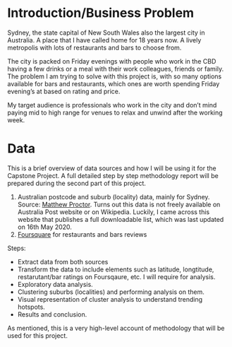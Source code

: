 # Introduction/Business Problem
Sydney, the state capital of New South Wales also the largest city in Australia. A place that I have called home for 18 years now. A lively metropolis with lots of restaurants and bars to choose from. 

The city is packed on Friday evenings with people who work in the CBD having a few drinks or a meal with their work colleagues, friends or family. The problem I am trying to solve with this project is, with so many options available for bars and restaurants, which ones are worth 
spending Friday evening’s at based on rating and price. 

My target audience is professionals who work in the city and don’t mind paying mid to high range for venues to relax and unwind after the working week. 

# Data

This is a brief overview of data sources and how I will be using it for the Capstone Project. A full detailed step by step methodology report will be prepared during the second part of this project. 

1. Australian postcode and suburb (locality) data, mainly for Sydney. Source: [Matthew Proctor](https://www.matthewproctor.com/australian_postcodes). Turns out this data is not freely available on Australia Post website or on Wikipedia. Luckily, I came across this website that publishes a full downloadable list, which was last updated on 16th May 2020. 
2. [Foursquare](https://foursquare.com/city-guidedata) for restaurants and bars reviews

Steps:
- Extract data from both sources
- Transform the data to include elements such as latitude, longtitude, restarutant/bar ratings on Foursqaure, etc. I will require for analysis. 
- Exploratory data analysis.
- Clustering suburbs (localities) and performing analysis on them.
- Visual representation of cluster analysis to understand trending hotspots.
- Results and conclusion.

As mentioned, this is a very high-level account of methodology that will be used for this project. 
